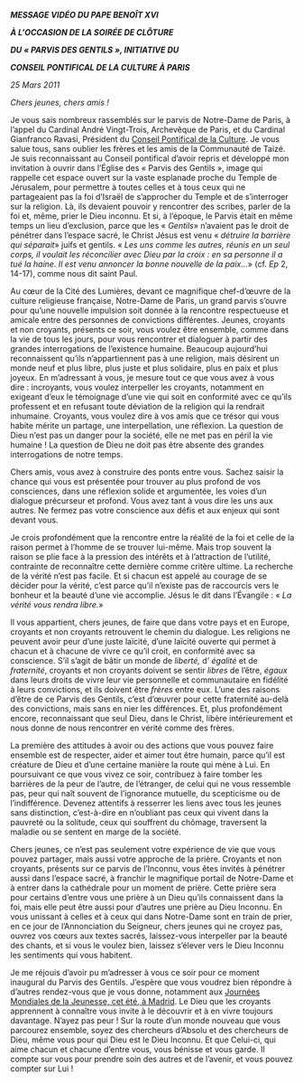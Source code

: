 ***MESSAGE VIDÉO DU PAPE BENOÎT XVI***

***À L'OCCASION DE LA SOIRÉE DE CLÔTURE***

***DU « PARVIS DES GENTILS », INITIATIVE DU***

***CONSEIL PONTIFICAL DE LA CULTURE À PARIS***

*25 Mars 2011*

*Chers jeunes, chers amis !*

Je vous sais nombreux rassemblés sur le parvis de Notre-Dame de Paris, à l’appel du Cardinal André Vingt-Trois, Archevêque de Paris, et du Cardinal Gianfranco Ravasi, Président du [Conseil Pontifical de la Culture](http://www.vatican.va/roman_curia/pontifical_councils/cultr/index_fr.htm). Je vous salue tous, sans oublier les frères et les amis de la Communauté de Taizé. Je suis reconnaissant au Conseil pontifical d’avoir repris et développé mon invitation à ouvrir dans l’Église des « Parvis des Gentils », image qui rappelle cet espace ouvert sur la vaste esplanade proche du Temple de Jérusalem, pour permettre à toutes celles et à tous ceux qui ne partageaient pas la foi d’Israël de s’approcher du Temple et de s’interroger sur la religion. Là, ils devaient pouvoir y rencontrer des scribes, parler de la foi et, même, prier le Dieu inconnu. Et si, à l’époque, le Parvis était en même temps un lieu d’exclusion, parce que les « *Gentils*» n’avaient pas le droit de pénétrer dans l’espace sacré, le Christ Jésus est venu « *détruire la barrière qui séparait*» juifs et gentils. « *Les uns comme les autres, réunis en un seul corps, il voulait les réconcilier avec Dieu par la croix : en sa personne il a tué la haine. Il est venu annoncer la bonne nouvelle de la paix…*» (cf. *Ep* 2, 14-17), comme nous dit saint Paul.

Au cœur de la Cité des Lumières, devant ce magnifique chef-d’œuvre de la culture religieuse française, Notre-Dame de Paris, un grand parvis s’ouvre pour qu’une nouvelle impulsion soit donnée à la rencontre respectueuse et amicale entre des personnes de convictions différentes. Jeunes, croyants et non croyants, présents ce soir, vous voulez être ensemble, comme dans la vie de tous les jours, pour vous rencontrer et dialoguer à partir des grandes interrogations de l’existence humaine. Beaucoup aujourd’hui reconnaissent qu’ils n’appartiennent pas à une religion, mais désirent un monde neuf et plus libre, plus juste et plus solidaire, plus en paix et plus joyeux. En m’adressant à vous, je mesure tout ce que vous avez à vous dire : incroyants, vous voulez interpeller les croyants, notamment en exigeant d’eux le témoignage d’une vie qui soit en conformité avec ce qu’ils professent et en refusant toute déviation de la religion qui la rendrait inhumaine. Croyants, vous voulez dire à vos amis que ce trésor qui vous habite mérite un partage, une interpellation, une réflexion. La question de Dieu n’est pas un danger pour la société, elle ne met pas en péril la vie humaine ! La question de Dieu ne doit pas être absente des grandes interrogations de notre temps.

Chers amis, vous avez à construire des ponts entre vous. Sachez saisir la chance qui vous est présentée pour trouver au plus profond de vos consciences, dans une réflexion solide et argumentée, les voies d’un dialogue précurseur et profond. Vous avez tant à vous dire les uns aux autres. Ne fermez pas votre conscience aux défis et aux enjeux qui sont devant vous.

Je crois profondément que la rencontre entre la réalité de la foi et celle de la raison permet à l’homme de se trouver lui-même. Mais trop souvent la raison se plie face à la pression des intérêts et à l’attraction de l’utilité, contrainte de reconnaître cette dernière comme critère ultime. La recherche de la vérité n’est pas facile. Et si chacun est appelé au courage de se décider pour la vérité, c’est parce qu’il n’existe pas de raccourcis vers le bonheur et la beauté d’une vie accomplie. Jésus le dit dans l’Évangile : « *La vérité vous rendra libre.*»

Il vous appartient, chers jeunes, de faire que dans votre pays et en Europe, croyants et non croyants retrouvent le chemin du dialogue. Les religions ne peuvent avoir peur d’une juste laïcité, d’une laïcité ouverte qui permet à chacun et à chacune de vivre ce qu’il croit, en conformité avec sa conscience. S’il s’agit de bâtir un monde de *liberté,* d’ *égalité* et de *fraternité*, croyants et non croyants doivent se sentir *libres* de l’être, *égaux* dans leurs droits de vivre leur vie personnelle et communautaire en fidélité à leurs convictions, et ils doivent être *frères* entre eux. L’une des raisons d’être de ce Parvis des Gentils, c’est d’œuvrer pour cette fraternité au-delà des convictions, mais sans en nier les différences. Et, plus profondément encore, reconnaissant que seul Dieu, dans le Christ, libère intérieurement et nous donne de nous rencontrer en vérité comme des frères.

La première des attitudes à avoir ou des actions que vous pouvez faire ensemble est de respecter, aider et aimer tout être humain, parce qu’il est créature de Dieu et d’une certaine manière la route qui mène à Lui. En poursuivant ce que vous vivez ce soir, contribuez à faire tomber les barrières de la peur de l’autre, de l’étranger, de celui qui ne vous ressemble pas, peur qui naît souvent de l’ignorance mutuelle, du scepticisme ou de l’indifférence. Devenez attentifs à resserrer les liens avec tous les jeunes sans distinction, c’est-à-dire en n’oubliant pas ceux qui vivent dans la pauvreté ou la solitude, ceux qui souffrent du chômage, traversent la maladie ou se sentent en marge de la société.

Chers jeunes, ce n’est pas seulement votre expérience de vie que vous pouvez partager, mais aussi votre approche de la prière. Croyants et non croyants, présents sur ce parvis de l’Inconnu, vous êtes invités à pénétrer aussi dans l’espace sacré, à franchir le magnifique portail de Notre-Dame et à entrer dans la cathédrale pour un moment de prière. Cette prière sera pour certains d’entre vous une prière à un Dieu qu’ils connaissent dans la foi, mais elle peut être aussi pour d’autres une prière au Dieu Inconnu. En vous unissant à celles et à ceux qui dans Notre-Dame sont en train de prier, en ce jour de l’Annonciation du Seigneur, chers jeunes qui ne croyez pas, ouvrez vos cœurs aux textes sacrés, laissez-vous interpeller par la beauté des chants, et si vous le voulez bien, laissez s’élever vers le Dieu Inconnu les sentiments qui vous habitent.

Je me réjouis d’avoir pu m’adresser à vous ce soir pour ce moment inaugural du Parvis des Gentils. J’espère que vous voudrez bien répondre à d’autres rendez-vous que je vous donne, notamment aux [Journées Mondiales de la Jeunesse, cet été, à Madrid](http://www.vatican.va/gmg/documents/gmg_2011_fr.html). Le Dieu que les croyants apprennent à connaître vous invite à le découvrir et à en vivre toujours davantage. N’ayez pas peur ! Sur la route d’un monde nouveau que vous parcourez ensemble, soyez des chercheurs d’Absolu et des chercheurs de Dieu, même vous pour qui Dieu est le Dieu Inconnu. Et que Celui-ci, qui aime chacun et chacune d’entre vous, vous bénisse et vous garde. Il compte sur vous pour prendre soin des autres et de l’avenir, et vous pouvez compter sur Lui !